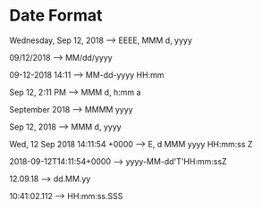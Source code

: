 
# Date Format

Wednesday, Sep 12, 2018           --> EEEE, MMM d, yyyy

09/12/2018                        --> MM/dd/yyyy

09-12-2018 14:11                  --> MM-dd-yyyy HH:mm

Sep 12, 2:11 PM                   --> MMM d, h:mm a

September 2018                    --> MMMM yyyy

Sep 12, 2018                      --> MMM d, yyyy

Wed, 12 Sep 2018 14:11:54 +0000   --> E, d MMM yyyy HH:mm:ss Z

2018-09-12T14:11:54+0000          --> yyyy-MM-dd'T'HH:mm:ssZ

12.09.18                          --> dd.MM.yy

10:41:02.112                      --> HH:mm:ss.SSS
